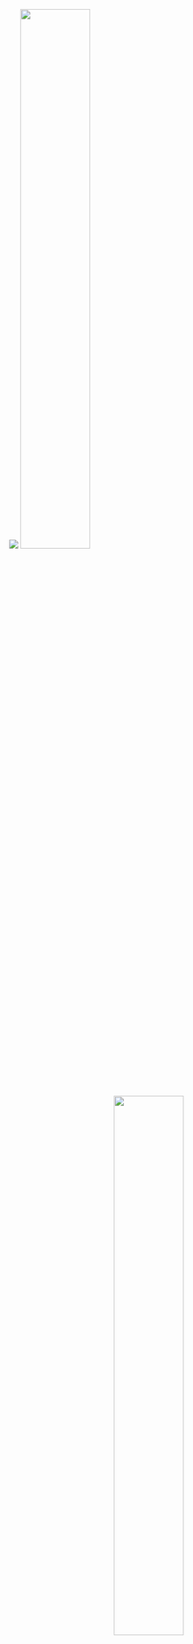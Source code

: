 
  
  <img src ="https://github-readme-streak-stats.herokuapp.com?user=rakib06&theme=darcula&hide_border=true&background=FFFFFF00">

  <img height="50%" width="auto" src ="https://github-readme-stats.vercel.app/api/top-langs/?username=rakib06&layout=compact&hide_border=true&theme=darcula&bg_color=00000000&langs_count=6&hide=jupyter%20notebook,tex,css,php">

  <p align="center">
<img height="50%" width="auto" src ="https://github-readme-stats.vercel.app/api?username=rakib06&show_icons=true&count_private=true&theme=darcula&hide_border=true&hide=issues,contribs&bg_color=00000000">
  
  <br>
  <br>
  
</p>






### Hi there It's Rakibul, 👋

<!--
**rakib06/rakib06** is a ✨ _special_ ✨ repository because its `README.md` (this file) appears on your GitHub profile.
-->

- 🔭 **Former Software Engineer and AI Expert** specializing in financial crime compliance in the banking industry.
- 🌱 I’m currently learning **Data Science**.
- 👯 I’m looking to collaborate on **fintech solutions, RESTful APIs, and Python-driven automation**.
- 🤔 I’m looking for help with **DevOps and scaling AI models**.
- 💬 Ask me about **AI in fintech, Machine Learning, NLP chatbots, and document extraction**.
- 📫 How to reach me: **rakibul.hsn47@gmail.com**
- 😄 Pronouns: **He**
- ⚡ Fun fact: Will tell you when we meet!


